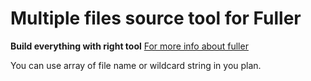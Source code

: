 # Multiple files source tool for Fuller #
**Build everything with right tool**
[For more info about fuller](https://github.com/fullerjs/fuller)

You can use array of file name or wildcard string in you plan.
